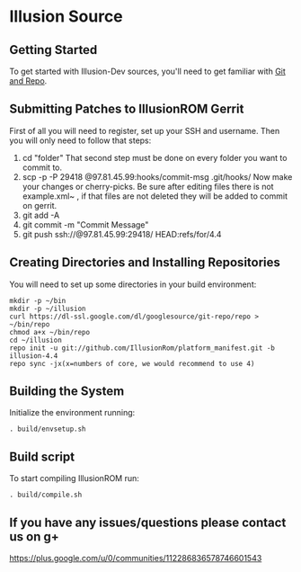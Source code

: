 Illusion Source
===================

Getting Started
---------------
To get started with Illusion-Dev sources, you'll need to get
familiar with [Git and Repo](http://source.android.com/source/version-control.html).

Submitting Patches to IllusionROM Gerrit
----------------------------------------

First of all you will need to register, set up your SSH and username.
Then you will only need to follow that steps:

1. cd "folder"
That second step must be done on every folder you want to commit to.
2. scp -p -P 29418 <username>@97.81.45.99:hooks/commit-msg .git/hooks/
Now make your changes or cherry-picks. Be sure after editing files there is not example.xml~ , if that files are not deleted they will be added to commit on gerrit.
3. git add -A
4. git commit -m "Commit Message"
5. git push ssh://<username>@97.81.45.99:29418/<project> HEAD:refs/for/4.4


Creating Directories and Installing Repositories
------------------------------------------------

You will need to set up some directories in your build environment:


    mkdir -p ~/bin
    mkdir -p ~/illusion
    curl https://dl-ssl.google.com/dl/googlesource/git-repo/repo > ~/bin/repo
    chmod a+x ~/bin/repo
    cd ~/illusion
    repo init -u git://github.com/IllusionRom/platform_manifest.git -b illusion-4.4
    repo sync -jx(x=numbers of core, we would recommend to use 4)

Building the System
-------------------

Initialize the environment running:

    . build/envsetup.sh


Build script
-------------

To start compiling IllusionROM run:

    . build/compile.sh

If you have any issues/questions please contact us on g+
--------------------------------------------------------
https://plus.google.com/u/0/communities/112286836578746601543

